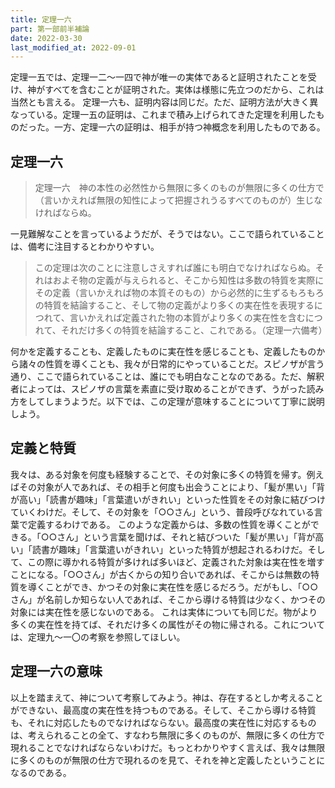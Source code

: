 ```yaml
---
title: 定理一六
part: 第一部前半補論
date: 2022-03-30
last_modified_at: 2022-09-01
---
```

定理一五では、定理一二～一四で神が唯一の実体であると証明されたことを受け、神がすべてを含むことが証明された。実体は様態に先立つのだから、これは当然とも言える。
定理一六も、証明内容は同じだ。ただ、証明方法が大きく異なっている。定理一五の証明は、これまで積み上げられてきた定理を利用したものだった。一方、定理一六の証明は、相手が持つ神概念を利用したものである。

## 定理一六

>定理一六　神の本性の必然性から無限に多くのものが無限に多くの仕方で（言いかえれば無限の知性によって把握されうるすべてのものが）生じなければならぬ。

一見難解なことを言っているようだが、そうではない。ここで語られていることは、備考に注目するとわかりやすい。

>この定理は次のことに注意しさえすれば誰にも明白でなければならぬ。それはおよそ物の定義が与えられると、そこから知性は多数の特質を実際にその定義（言いかえれば物の本質そのもの）から必然的に生ずるもろもろの特質を結論すること、そして物の定義がより多くの実在性を表現するにつれて、言いかえれば定義された物の本質がより多くの実在性を含むにつれて、それだけ多くの特質を結論すること、これである。（定理一六備考）

何かを定義することも、定義したものに実在性を感じることも、定義したものから諸々の性質を導くことも、我々が日常的にやっていることだ。スピノザが言う通り、ここで語られていることは、誰にでも明白なことなのである。ただ、解釈者によっては、スピノザの言葉を素直に受け取めることができず、うがった読み方をしてしまうようだ。以下では、この定理が意味することについて丁寧に説明しよう。

## 定義と特質

我々は、ある対象を何度も経験することで、その対象に多くの特質を帰す。例えばその対象が人であれば、その相手と何度も出会うことにより、「髪が黒い」「背が高い」「読書が趣味」「言葉遣いがきれい」といった性質をその対象に結びつけていくわけだ。そして、その対象を「○○さん」という、普段呼びなれている言葉で定義するわけである。
このような定義からは、多数の性質を導くことができる。「○○さん」という言葉を聞けば、それと結びついた「髪が黒い」「背が高い」「読書が趣味」「言葉遣いがきれい」といった特質が想起されるわけだ。そして、この際に導かれる特質が多ければ多いほど、定義された対象は実在性を増すことになる。「○○さん」が古くからの知り合いであれば、そこからは無数の特質を導くことができ、かつその対象に実在性を感じるだろう。だがもし、「○○さん」が名前しか知らない人であれば、そこから導ける特質は少なく、かつその対象には実在性を感じないのである。
これは実体についても同じだ。物がより多くの実在性を持てば、それだけ多くの属性がその物に帰される。これについては、定理九～一〇の考察を参照してほしい。

## 定理一六の意味

以上を踏まえて、神について考察してみよう。神は、存在するとしか考えることができない、最高度の実在性を持つものである。そして、そこから導ける特質も、それに対応したものでなければならない。最高度の実在性に対応するものは、考えられることの全て、すなわち無限に多くのものが、無限に多くの仕方で現れることでなければならないわけだ。もっとわかりやすく言えば、我々は無限に多くのものが無限の仕方で現れるのを見て、それを神と定義したということになるのである。
